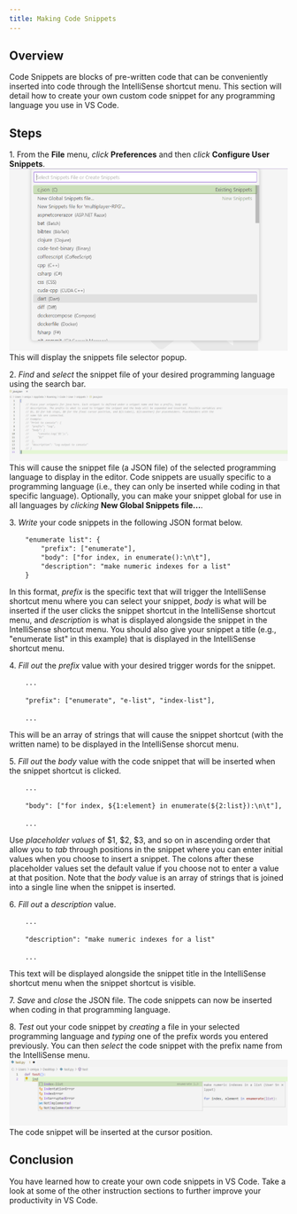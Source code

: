 ```yaml
---
title: Making Code Snippets
---
```

## Overview
Code Snippets are blocks of pre-written code that can be conveniently inserted into code through the IntelliSense shortcut menu. This section will detail how to create your own custom code snippet for any programming language you use in VS Code.  

## Steps
1\. From the **File** menu, *click* **Preferences** and then *click* **Configure User Snippets**.
![image](images/page4-img1.png)  
This will display the snippets file selector popup.  
  
2\. *Find* and *select* the snippet file of your desired programming language using the search bar.
![image](images/page4-img2.PNG)
This will cause the snippet file (a JSON file) of the selected programming language to display in the editor. Code snippets are usually specific to a programming language (i.e., they can only be inserted while coding in that specific language). Optionally, you can make your snippet global for use in all languages by *clicking* **New Global Snippets file...**.  
  
3\. *Write* your code snippets in the following JSON format below.
```
    "enumerate list": {
		"prefix": ["enumerate"],
		"body": ["for index, in enumerate():\n\t"],
		"description": "make numeric indexes for a list"
    }
```
In this format, *prefix* is the specific text that will trigger the IntelliSense shortcut menu where you can select your snippet, *body* is what will be inserted if the user clicks the snippet shortcut in the IntelliSense shortcut menu, and *description* is what is displayed alongside the snippet in the IntelliSense shortcut menu. You should also give your snippet a title (e.g., "enumerate list" in this example) that is displayed in the IntelliSense shortcut menu.
  
4\. *Fill out* the *prefix* value with your desired trigger words for the snippet.
```
    ...

    "prefix": ["enumerate", "e-list", "index-list"],

    ...
```
 This will be an array of strings that will cause the snippet shortcut (with the written name) to be displayed in the IntelliSense shorcut menu.
  
5\. *Fill out* the *body* value with the code snippet that will be inserted when the snippet shortcut is clicked.
```
    ...

    "body": ["for index, ${1:element} in enumerate(${2:list}):\n\t"],

    ...
```
Use *placeholder values* of $1, $2, $3, and so on in ascending order that allow you to *tab* through positions in the snippet where you can enter initial values when you choose to insert a snippet. The colons after these placeholder values set the default value if you choose not to enter a value at that position. Note that the *body* value is an array of strings that is joined into a single line when the snippet is inserted.
  
6\. *Fill out* a *description* value.
```
    ...

	"description": "make numeric indexes for a list"

    ...
```
This text will be displayed alongside the snippet title in the IntelliSense shortcut menu when the snippet shortcut is visible.

7\. *Save* and *close* the JSON file. The code snippets can now be inserted when coding in that programming language.
  
8\. *Test* out your code snippet by *creating* a file in your selected programming language and *typing* one of the prefix words you entered previously. You can then *select* the code snippet with the prefix name from the IntelliSense menu.
![image](images/page4-img3.png)
The code snippet will be inserted at the cursor position.

## Conclusion
You have learned how to create your own code snippets in VS Code. Take a look at some of the other instruction sections to further improve your productivity in VS Code.